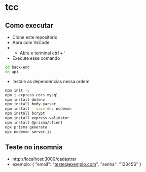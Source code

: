 # tcc 

## Como executar
- Clone este repositório
- Abra com VsCode
- - Abra o terminal ctrl + '
- Execute esse comando
```bash
cd back-end
cd api
```
- Instale as dependencias nessa ordem
```bash
npm init -y
npm i express cors mysql 
npm install dotenv
npm install body-parser
npm install --save-dev nodemon
npm install bcrypt
npm install express-validator
npm install @prisma/client
npx prisma generate
npx nodemon server.js

```

## Teste no insomnia 
- http://localhost:3000/cadastrar
- exemplo:
{
  "email": "teste@exemplo.com",
  "senha": "123456"
}

